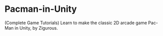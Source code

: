 # Pacman-in-Unity
(Complete Game Tutorials) Learn to make the classic 2D arcade game Pac-Man in Unity, by Zigurous. 
